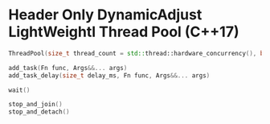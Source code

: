 # Header Only DynamicAdjust LightWeightl Thread Pool (C++17)
```cpp
ThreadPool(size_t thread_count = std::thread::hardware_concurrency(), bool adjust_enabled = true, size_t max_thread = 100, size_t min_thread = 1, size_t manage_duration_ms = 3000)

add_task(Fn func, Args&&... args)
add_task_delay(size_t delay_ms, Fn func, Args&&... args)

wait()

stop_and_join()
stop_and_detach()
```
